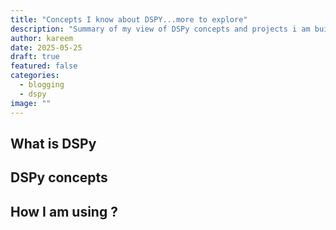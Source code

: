 ```yaml
---
title: "Concepts I know about DSPY...more to explore"
description: "Summary of my view of DSPy concepts and projects i am building with DSPy."
author: kareem
date: 2025-05-25
draft: true
featured: false
categories:
  - blogging
  - dspy
image: ""
---
```


## What is DSPy 


## DSPy concepts


## How I am using ? 

